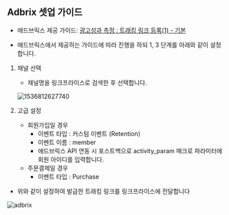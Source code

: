 ## Adbrix 셋업 가이드

* 애드브릭스 제공 가이드: [광고성과 측정 : 트래킹 링크 등록(1) - 기본](http://help.igaworks.com/hc/ko/3_3/Content/Article/add_trackinglink)

* 애드브릭스에서 제공하는 가이드에 따라 진행을 하되 1, 3 단계를 아래와 같이 설정합니다.



1. 채널 선택

   * 채널명을 링크프라이스로 검색한 후 선택합니다.

   ![1536812627740](https://github.com/linkprice/MerchantSetup/blob/master/App/Adbix/adbrix1.png)



3. 고급 설정
   * 회원가입일 경우
     * 이벤트 타입 : 커스텀 이벤트 (Retention)
     * 이벤트 이름 : member
     * 애드브릭스 API 연동 시 포스트백으로 activity_param 매크로 파라미터에 회원 아이디를 입력합니다.
   * 주문결제일 경우
     * 이벤트 타입 : Purchase



* 위와 같이 설정하여 발급한 트래킹 링크를 링크프라이스에 전달합니다

![adbrix](https://github.com/linkprice/MerchantSetup/blob/master/App/Adbix/adbrix3.png)
